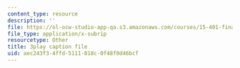 ```yaml
---
content_type: resource
description: ''
file: https://ol-ocw-studio-app-qa.s3.amazonaws.com/courses/15-401-finance-theory-i-fall-2008/aec243f34ffd5111818c0f48f0d46bcf_yrmqYNvvIzs.vtt
file_type: application/x-subrip
resourcetype: Other
title: 3play caption file
uid: aec243f3-4ffd-5111-818c-0f48f0d46bcf
---
```

